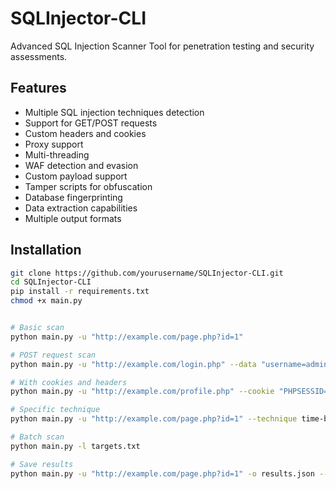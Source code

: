 # SQLInjector-CLI

Advanced SQL Injection Scanner Tool for penetration testing and security assessments.

## Features

- Multiple SQL injection techniques detection
- Support for GET/POST requests
- Custom headers and cookies
- Proxy support
- Multi-threading
- WAF detection and evasion
- Custom payload support
- Tamper scripts for obfuscation
- Database fingerprinting
- Data extraction capabilities
- Multiple output formats

## Installation

```bash
git clone https://github.com/yourusername/SQLInjector-CLI.git
cd SQLInjector-CLI
pip install -r requirements.txt
chmod +x main.py


# Basic scan
python main.py -u "http://example.com/page.php?id=1"

# POST request scan
python main.py -u "http://example.com/login.php" --data "username=admin&password=test"

# With cookies and headers
python main.py -u "http://example.com/profile.php" --cookie "PHPSESSID=abc123" --header "User-Agent: SQLInjector"

# Specific technique
python main.py -u "http://example.com/page.php?id=1" --technique time-based

# Batch scan
python main.py -l targets.txt

# Save results
python main.py -u "http://example.com/page.php?id=1" -o results.json --format json
